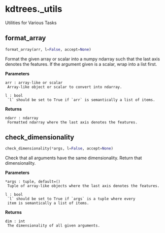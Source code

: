 # kdtrees._utils
Utilities for Various Tasks
## format_array
```python
format_array(arr, l=False, accept=None)
```

Format the given array or scalar into a numpy ndarray
such that the last axis denotes the features.
If the argument given is a scalar, wrap into a list first.

**Parameters**
```
arr : array-like or scalar
 Array-like object or scalar to convert into ndarray.

l : bool
 `l` should be set to True if `arr` is semantically a list of items.
```

**Returns**
```
ndarr : ndarray
 Formatted ndarray where the last axis denotes the features.
```

## check_dimensionality
```python
check_dimensionality(*args, l=False, accept=None)
```

Check that all arguments have the same dimensionality.
Return that dimensionality.

**Parameters**
```
*args : tuple, default=()
 Tuple of array-like objects where the last axis denotes the features.

l : bool
 `l` should be set to True if `args` is a tuple where every
 item is semantically a list of items.
```

**Returns**
```
dim : int
 The dimensionality of all given arguments.
```
